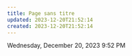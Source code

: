 ```yaml
---
title: Page sans titre
updated: 2023-12-20T21:52:14
created: 2023-12-20T21:52:14
---
```



Wednesday, December 20, 2023
9:52 PM
